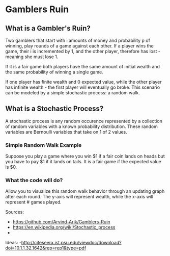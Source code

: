 # Gamblers Ruin

## What is a Gambler's Ruin?

Two gamblers that start with i amounts of money and probability p of winning, play rounds of a game against each other. If a player wins the game, their i is incremented by 1, and the other player, therefore has lost - meaning she must lose 1.

If it is a fair game both players have the same amount of initial wealth and the same probability of winning a single game.

If one player has finite wealth and 0 expected value, while the other player has infinite wealth - the first player will eventually go broke. This scenario can be modeled by a simple stochastic process: a random walk.


## What is a Stochastic Process?

A stochastic process is any random occurence represented by a collection of random variables with a known probability distribution. These random variables are Bernoulli variables that take on 1 of 2 values.

### Simple Random Walk Example
Suppose you play a game where you win $1 if a fair coin lands on heads but you have to pay $1 if it lands on tails. It is a fair game if the expected value is $0.


### What the code will do?

Allow you to visualize this random walk behavior through an updating graph after each round. The y-axis will represent wealth, while the x-axis will represent # games played.


Sources:
* https://github.com/Arvind-Arik/Gamblers-Ruin
* https://en.wikipedia.org/wiki/Stochastic_process
* 

Ideas:
-http://citeseerx.ist.psu.edu/viewdoc/download?doi=10.1.1.32.1642&rep=rep1&type=pdf
